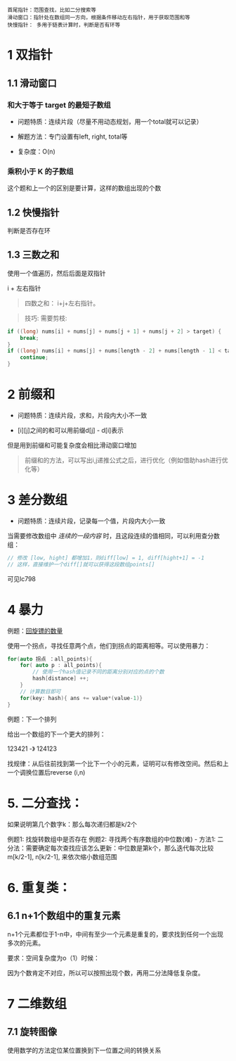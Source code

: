     首尾指针：范围查找，比如二分搜索等
    滑动窗口：指针处在数组同一方向，根据条件移动左右指针，用于获取范围和等
    快慢指针： 多用于链表计算时，判断是否有环等

# 1 双指针
## 1.1 滑动窗口
### 和大于等于 target 的最短子数组

- 问题特质：连续片段（尽量不用动态规划，用一个total就可以记录）

- 解题方法：专门设置有left, right, total等

- 复杂度：O(n)

### 乘积小于 K 的子数组
这个题和上一个的区别是要计算，这样的数组出现的个数

## 1.2 快慢指针
判断是否存在环

## 1.3 三数之和
使用一个值遍历，然后后面是双指针

i + 左右指针

> 四数之和： i+j+左右指针。

> 技巧: 需要剪枝:

```cpp
if ((long) nums[i] + nums[j] + nums[j + 1] + nums[j + 2] > target) {
    break;
}
if ((long) nums[i] + nums[j] + nums[length - 2] + nums[length - 1] < target) {
    continue;
}

```

# 2 前缀和
- 问题特质：连续片段，求和，片段内大小不一致

- [i][j]之间的和可以用前缀d[j] - d[i]表示

但是用到前缀和可能复杂度会相比滑动窗口增加

> 前缀和的方法，可以写出i,j递推公式之后，进行优化（例如借助hash进行优化等）


# 3 差分数组
- 问题特质：连续片段，记录每一个值，片段内大小一致

当需要修改数组中 *连续的一段内容* 时，且这段连续的值相同，可以利用查分数组：

```cpp
// 修改 [low, hight] 都增加1，则diff[low] = 1, diff[hight+1] = -1
// 这样，直接维护一个diff[]就可以获得这段数组points[]
```

可见lc798

# 4 暴力

例题：[回旋镖的数量](https://leetcode-cn.com/problems/number-of-boomerangs/)

使用一个拐点，寻找任意两个点，他们到拐点的距离相等。可以使用暴力：
```c++
for(auto 拐点 ：all_points){
    for( auto p : all_points){
        // 使用一个hash值记录不同的距离分别对应的点的个数 
        hash[distance] ++;
    }
    // 计算数目即可
    for(key: hash){ ans += value*(value-1)}
}
```

例题：下一个排列

给出一个数组的下一个更大的排列：

123421 -》 124123

找规律：从后往前找到第一个比下一个小的元素，证明可以有修改空间。然后和上一个调换位置后reverse (i,n)




# 5. 二分查找：

如果说明第几个数字k：那么每次递归都是k/2个


例题1: 找旋转数组中是否存在
例题2: 寻找两个有序数组的中位数(难) 
    - 方法1: 二分法：需要确定每次查找应该怎么更新：中位数是第k个，那么迭代每次比较m[k/2-1], n[k/2-1], 来依次缩小数组范围


# 6. 重复类：

## 6.1 n+1个数组中的重复元素
n+1个元素都位于1-n中，中间有至少一个元素是重复的，要求找到任何一个出现多次的元素。

要求：空间复杂度为o（1）时候：

因为个数肯定不对应，所以可以按照出现个数，再用二分法降低复杂度。 

# 7 二维数组

## 7.1 旋转图像
使用数学的方法定位某位置换到下一位置之间的转换关系

